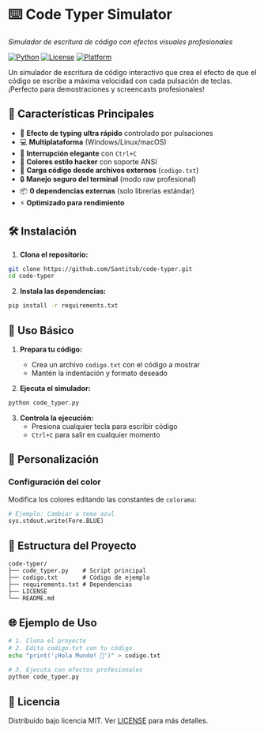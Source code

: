 # ⌨️ Code Typer Simulator

_Simulador de escritura de código con efectos visuales profesionales_

[![Python](https://img.shields.io/badge/Python-3.8%2B-blue?logo=python)](https://www.python.org/)
[![License](https://img.shields.io/badge/License-MIT-green)](LICENSE)
[![Platform](https://img.shields.io/badge/Platform-Windows%20%7C%20Linux%20%7C%20macOS-lightgrey)](https://github.com/Santitub/code-typer)

Un simulador de escritura de código interactivo que crea el efecto de que el código se escribe a máxima velocidad con cada pulsación de teclas. ¡Perfecto para demostraciones y screencasts profesionales!

## 🌟 Características Principales

- 🚀 **Efecto de typing ultra rápido** controlado por pulsaciones
- 💻 **Multiplataforma** (Windows/Linux/macOS)
- 🛑 **Interrupción elegante** con `Ctrl+C`
- 🎨 **Colores estilo hacker** con soporte ANSI
- 📁 **Carga código desde archivos externos** (`codigo.txt`)
- 🔒 **Manejo seguro del terminal** (modo raw profesional)
- 📦 **0 dependencias externas** (solo librerías estándar)
- ⚡ **Optimizado para rendimiento**

## 🛠️ Instalación

1. **Clona el repositorio:**
```bash
git clone https://github.com/Santitub/code-typer.git
cd code-typer
```

2. **Instala las dependencias:**
```bash
pip install -r requirements.txt
```

## 🚀 Uso Básico

1. **Prepara tu código:**
   - Crea un archivo `codigo.txt` con el código a mostrar
   - Mantén la indentación y formato deseado

2. **Ejecuta el simulador:**
```bash
python code_typer.py
```

3. **Controla la ejecución:**
   - Presiona cualquier tecla para escribir código
   - `Ctrl+C` para salir en cualquier momento

## 🎨 Personalización

### Configuración del color
Modifica los colores editando las constantes de `colorama`:
```python
# Ejemplo: Cambiar a tema azul
sys.stdout.write(Fore.BLUE)
```

## 📂 Estructura del Proyecto
```
code-typer/
├── code_typer.py    # Script principal
├── codigo.txt       # Código de ejemplo
├── requirements.txt # Dependencias
├── LICENSE
└── README.md
```

## 🌐 Ejemplo de Uso
```bash
# 1. Clona el proyecto
# 2. Edita codigo.txt con tu código
echo "print('¡Hola Mundo! 🚀')" > codigo.txt

# 3. Ejecuta con efectos profesionales
python code_typer.py
```

## 📜 Licencia
Distribuido bajo licencia MIT. Ver [LICENSE](LICENSE) para más detalles.
